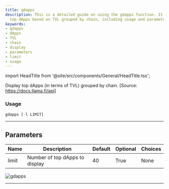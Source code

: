 ```yaml
---
title: gdapps
description: This is a detailed guide on using the gdapps function. It helps to display
  top dApps based on TVL grouped by chain, including usage and parameters information.
keywords:
- gdapps
- dApps
- TVL
- chain
- display
- parameters
- limit
- usage
---
```


import HeadTitle from '@site/src/components/General/HeadTitle.tsx';

<HeadTitle title="gdapps - Defi - Crypto - Reference | OpenBB Terminal Docs" />

Display top dApps (in terms of TVL) grouped by chain. [Source: https://docs.llama.fi/api]

### Usage

```python
gdapps [-l LIMIT]
```

---

## Parameters

| Name | Description | Default | Optional | Choices |
| ---- | ----------- | ------- | -------- | ------- |
| limit | Number of top dApps to display | 40 | True | None |

![gdapps](https://user-images.githubusercontent.com/46355364/154051959-ca11b04f-8f53-4299-8c20-13ea75869082.png)

---
